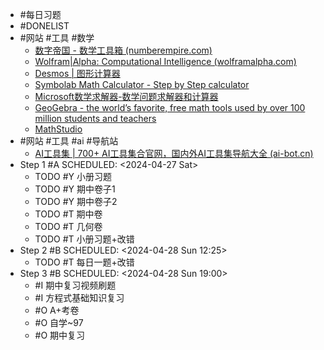 - #每日习题
- #DONELIST
- #网站 #工具 #数学
	- [数字帝国 - 数学工具箱 (numberempire.com)](https://zh.numberempire.com/)
	- [Wolfram|Alpha: Computational Intelligence (wolframalpha.com)](https://www.wolframalpha.com/)
	- [Desmos | 图形计算器](https://www.desmos.com/calculator?lang=zh-CN)
	- [Symbolab Math Calculator - Step by Step calculator](https://www.symbolab.com/)
	- [Microsoft数学求解器-数学问题求解器和计算器](https://math.microsoft.com/zh)
	- [GeoGebra - the world’s favorite, free math tools used by over 100 million students and teachers](https://www.geogebra.org/)
	- [MathStudio](http://mathstud.io/)
- #网站 #工具 #ai #导航站
	- [AI工具集 | 700+ AI工具集合官网，国内外AI工具集导航大全 (ai-bot.cn)](https://ai-bot.cn/)
- Step 1 #A
  SCHEDULED: <2024-04-27 Sat>
	- TODO #Y 小册习题
	- TODO #Y 期中卷子1
	- TODO #Y 期中卷子2
	- TODO #T 期中卷
	- TODO #T 几何卷
	- TODO #T 小册习题+改错
- Step 2 #B
  SCHEDULED: <2024-04-28 Sun 12:25>
	- TODO #T 每日一题+改错
- Step 3 #B
  SCHEDULED: <2024-04-28 Sun 19:00>
	- #I 期中复习视频刷题
	- #I 方程式基础知识复习
	- #O A+考卷
	- #O 自学~97
	- #O 期中复习